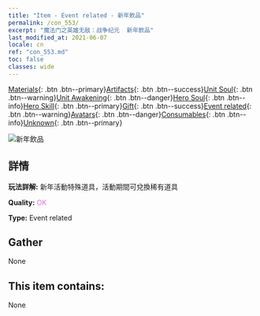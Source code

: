 ```yaml
---
title: "Item - Event related - 新年飲品"
permalink: /con_553/
excerpt: "魔法门之英雄无敌：战争纪元  新年飲品"
last_modified_at: 2021-06-07
locale: cn
ref: "con_553.md"
toc: false
classes: wide
---
```

 [Materials](/ItemsCN/){: .btn .btn--primary}[Artifacts](/ItemsCN/Artifacts/){: .btn .btn--success}[Unit Soul](/ItemsCN/UnitSoul/){: .btn .btn--warning}[Unit Awakening](/ItemsCN/UnitAwakening/){: .btn .btn--danger}[Hero Soul](/ItemsCN/HeroSoul/){: .btn .btn--info}[Hero Skill](/ItemsCN/HeroSkill/){: .btn .btn--primary}[Gift](/ItemsCN/Gift/){: .btn .btn--success}[Event related](/ItemsCN/Events/){: .btn .btn--warning}[Avatars](/ItemsCN/Avatars/){: .btn .btn--danger}[Consumables](/ItemsCN/Consumables/){: .btn .btn--info}[Unknown](/ItemsCN/Unknown/){: .btn .btn--primary}

 ![新年飲品](/images/t/i_10039.png)

## 詳情
 **玩法詳解:** 新年活動特殊道具，活動期間可兌換稀有道具

 **Quality:** <span style="color: #DA70D6">OK</span>

 **Type:** Event related

## Gather

  None

## This item contains:

  None

